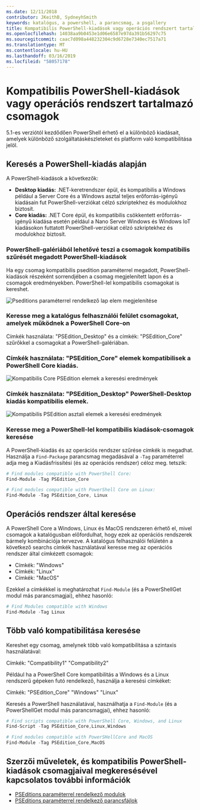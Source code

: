 ```yaml
---
ms.date: 12/11/2018
contributor: JKeithB, SydneyhSmith
keywords: katalógus, a powershell, a parancsmag, a psgallery
title: Kompatibilis PowerShell-kiadások vagy operációs rendszert tartalmazó csomagok
ms.openlocfilehash: 14038aa9b0453e1d06e6587e97da391b56297c75
ms.sourcegitcommit: caac7d098a448232304c9d6728e7340ec7517a71
ms.translationtype: MT
ms.contentlocale: hu-HU
ms.lasthandoff: 03/16/2019
ms.locfileid: "58057178"
---
```

# <a name="packages-with-compatible-powershell-editions-or-operating-systems"></a>Kompatibilis PowerShell-kiadások vagy operációs rendszert tartalmazó csomagok

5.1-es verziótól kezdődően PowerShell érhető el a különböző kiadásait, amelyek különböző szolgáltatáskészleteket és platform való kompatibilitása jelöl.

## <a name="searching-by-powershell-edition"></a>Keresés a PowerShell-kiadás alapján

A PowerShell-kiadások a következők:
- **Desktop kiadás:** .NET-keretrendszer épül, és kompatibilis a Windows például a Server Core és a Windows asztal teljes erőforrás-igényű kiadásain fut PowerShell-verziókat célzó szkriptekhez és modulokhoz biztosít.
- **Core kiadás:** .NET Core épül, és kompatibilis csökkentett erőforrás-igényű kiadása esetén például a Nano Server Windows és Windows IoT kiadásokon futtatott PowerShell-verziókat célzó szkriptekhez és modulokhoz biztosít.

### <a name="powershell-gallery-allows-you-to-filter-packages-compatible-for-specific-powershell-editions"></a>PowerShell-galériából lehetővé teszi a csomagok kompatibilis szűrését megadott PowerShell-kiadások

Ha egy csomag kompatibilis psedition paraméterrel megadott, PowerShell-kiadások részeként sorrendjében a csomag megjelenített lapon és a csomagok eredményekben.
PowerShell-lel kompatibilis csomagokat is kereshet.

![Pseditions paraméterrel rendelkező lap elem megjelenítése](../../Images/packagedisplaypagewithpseditions.PNG)

### <a name="search-for-packages-in-the-gallery-ui-that-work-on-powershell-core"></a>Keresse meg a katalógus felhasználói felület csomagokat, amelyek működnek a PowerShell Core-on

Címkék használata: "PSEdition_Desktop" és a címkék: "PSEdition_Core" szűrőkkel a csomagokat a PowerShell-galériában.

### <a name="use-tagspseditioncore-to-search-items-compatible-with-powershell-core-edition"></a>Címkék használata: "PSEdition_Core" elemek kompatibilisek a PowerShell Core kiadás.

![Kompatibilis Core PSEdition elemek a keresési eredmények](../../Images/searchresultswithpseditions.PNG)

### <a name="use-tagspseditiondesktop-to-search-items-compatible-with-powershell-desktop-edition"></a>Címkék használata: "PSEdition_Desktop" PowerShell-Desktop kiadás kompatibilis elemek.

![Kompatibilis PSEdition asztali elemek a keresési eredmények](../../Images/searchresultswithpseditionsdesktop.PNG)

### <a name="search-for-packages-to-find-compatible-editions-using-powershell"></a>Keresse meg a PowerShell-lel kompatibilis kiadások-csomagok keresése
A PowerShell-kiadás és az operációs rendszer szűrése címkék is megadhat.
Használja a `Find-Package` parancsmag megadásával a `-Tag` paraméterrel adja meg a Kiadásfrissítési (és az operációs rendszer) céloz meg.
tetszik:

```powershell
# Find modules compatible with PowerShell Core:
Find-Module -Tag PSEdition_Core

# Find modules compatible with PowerShell Core on Linux:
Find-Module -Tag PSEdition_Core, Linux
```

## <a name="searching-by-operating-system"></a>Operációs rendszer által keresése

A PowerShell Core a Windows, Linux és MacOS rendszeren érhető el, mivel csomagok a katalógusban előfordulhat, hogy ezek az operációs rendszerek bármely kombinációja tervezve. A katalógus felhasználói felületén a következő searchs címkék használatával keresse meg az operációs rendszer által címkézett csomagok:

- Címkék: "Windows"
- Címkék: "Linux"
- Címkék: "MacOS"

Ezekkel a címkékkel is meghatározhat `Find-Module` (és a PowerShellGet modul más parancsmagjai), ehhez hasonló:

```powershell
# Find Modules compatible with Windows
Find-Module -Tag Linux
```

## <a name="searching-for-multiple-compatibilities"></a>Több való kompatibilitása keresése

Kereshet egy csomag, amelynek több való kompatibilitása a szintaxis használatával:

Címkék: "Compatibility1" "Compatibility2"

Például ha a PowerShell Core kompatibilitás a Windows és a Linux rendszerű gépeken futó rendelkező, használja a keresési címkéket:

Címkék: "PSEdition_Core" "Windows" "Linux"

Keresés a PowerShell használatával, használhatja a `Find-Module` (és a PowerShellGet modul más parancsmagjai), ehhez hasonló:

```powershell
# Find scripts compatible with PowerShell Core, Windows, and Linux
Find-Script -Tag PSEdition_Core,Linux,Windows

# Find modules compatible with PowerSHellCore and MacOS
Find-Module -Tag PSEdition_Core,MacOS
```

## <a name="more-details-on-authoring-and-finding-the-packages-with-compatible-powershell-editions"></a>Szerzői műveletek, és kompatibilis PowerShell-kiadások csomagjaival megkeresésével kapcsolatos további információk

- [PSEditions paraméterrel rendelkező modulok](../../concepts/module-psedition-support.md)
- [PSEditions paraméterrel rendelkező parancsfájlok](../../concepts/script-psedition-support.md)
